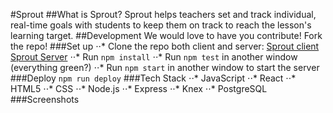 #Sprout
##What is Sprout?
Sprout helps teachers set and track individual, real-time goals with students to keep them on track to reach the lesson's learning target.
##Development
We would love to have you contribute! Fork the repo!
###Set up
⋅⋅* Clone the repo both client and server: 
[Sprout client](https://github.com/thinkful-ei-emu/ZOMGPOW-Client)
[Sprout Server](https://github.com/thinkful-ei-emu/ZOMGPOW-Server)
⋅⋅* Run `npm install`
⋅⋅* Run `npm test` in another window (everything green?)
⋅⋅* Run `npm start` in another window to start the server
###Deploy
`npm run deploy`
###Tech Stack
⋅⋅* JavaScript
⋅⋅* React
⋅⋅* HTML5
⋅⋅* CSS
⋅⋅* Node.js
⋅⋅* Express
⋅⋅* Knex
⋅⋅* PostgreSQL
###Screenshots